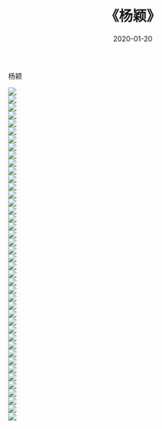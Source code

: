 ﻿---
layout: post
title:  《杨颖》
date:   2020-01-20
img: http://img.660000.xyz/Sharelink/壁纸/明星魅力/华人明星/杨颖/000.jpg
categories: [美女, 清纯, 唯美]
---

杨颖

 ![](http://img.660000.xyz/Sharelink/壁纸/明星魅力/华人明星/杨颖/001.jpg) <br>![](http://img.660000.xyz/Sharelink/壁纸/明星魅力/华人明星/杨颖/002.jpg) <br>![](http://img.660000.xyz/Sharelink/壁纸/明星魅力/华人明星/杨颖/003.jpg) <br>![](http://img.660000.xyz/Sharelink/壁纸/明星魅力/华人明星/杨颖/004.jpg) <br>![](http://img.660000.xyz/Sharelink/壁纸/明星魅力/华人明星/杨颖/005.jpg) <br>![](http://img.660000.xyz/Sharelink/壁纸/明星魅力/华人明星/杨颖/006.jpg) <br>![](http://img.660000.xyz/Sharelink/壁纸/明星魅力/华人明星/杨颖/007.jpg) <br>![](http://img.660000.xyz/Sharelink/壁纸/明星魅力/华人明星/杨颖/008.jpg) <br>![](http://img.660000.xyz/Sharelink/壁纸/明星魅力/华人明星/杨颖/009.jpg) <br>![](http://img.660000.xyz/Sharelink/壁纸/明星魅力/华人明星/杨颖/010.jpg) <br>![](http://img.660000.xyz/Sharelink/壁纸/明星魅力/华人明星/杨颖/011.jpg) <br>![](http://img.660000.xyz/Sharelink/壁纸/明星魅力/华人明星/杨颖/012.jpg) <br>![](http://img.660000.xyz/Sharelink/壁纸/明星魅力/华人明星/杨颖/013.jpg) <br>![](http://img.660000.xyz/Sharelink/壁纸/明星魅力/华人明星/杨颖/014.jpg) <br>![](http://img.660000.xyz/Sharelink/壁纸/明星魅力/华人明星/杨颖/015.jpg) <br>![](http://img.660000.xyz/Sharelink/壁纸/明星魅力/华人明星/杨颖/016.jpg) <br>![](http://img.660000.xyz/Sharelink/壁纸/明星魅力/华人明星/杨颖/017.jpg) <br>![](http://img.660000.xyz/Sharelink/壁纸/明星魅力/华人明星/杨颖/018.jpg) <br>![](http://img.660000.xyz/Sharelink/壁纸/明星魅力/华人明星/杨颖/019.jpg) <br>![](http://img.660000.xyz/Sharelink/壁纸/明星魅力/华人明星/杨颖/020.jpg) <br>![](http://img.660000.xyz/Sharelink/壁纸/明星魅力/华人明星/杨颖/021.jpg) <br>![](http://img.660000.xyz/Sharelink/壁纸/明星魅力/华人明星/杨颖/022.jpg) <br>![](http://img.660000.xyz/Sharelink/壁纸/明星魅力/华人明星/杨颖/023.jpg) <br>![](http://img.660000.xyz/Sharelink/壁纸/明星魅力/华人明星/杨颖/024.jpg) <br>![](http://img.660000.xyz/Sharelink/壁纸/明星魅力/华人明星/杨颖/025.jpg) <br>![](http://img.660000.xyz/Sharelink/壁纸/明星魅力/华人明星/杨颖/026.jpg) <br>![](http://img.660000.xyz/Sharelink/壁纸/明星魅力/华人明星/杨颖/027.jpg) <br>![](http://img.660000.xyz/Sharelink/壁纸/明星魅力/华人明星/杨颖/028.jpg) <br>![](http://img.660000.xyz/Sharelink/壁纸/明星魅力/华人明星/杨颖/029.jpg) <br>![](http://img.660000.xyz/Sharelink/壁纸/明星魅力/华人明星/杨颖/030.jpg) <br>![](http://img.660000.xyz/Sharelink/壁纸/明星魅力/华人明星/杨颖/031.jpg) <br>![](http://img.660000.xyz/Sharelink/壁纸/明星魅力/华人明星/杨颖/032.jpg) <br>![](http://img.660000.xyz/Sharelink/壁纸/明星魅力/华人明星/杨颖/033.jpg) <br>![](http://img.660000.xyz/Sharelink/壁纸/明星魅力/华人明星/杨颖/034.jpg) <br>![](http://img.660000.xyz/Sharelink/壁纸/明星魅力/华人明星/杨颖/035.jpg) <br>![](http://img.660000.xyz/Sharelink/壁纸/明星魅力/华人明星/杨颖/036.jpg) <br>![](http://img.660000.xyz/Sharelink/壁纸/明星魅力/华人明星/杨颖/037.jpg) <br>![](http://img.660000.xyz/Sharelink/壁纸/明星魅力/华人明星/杨颖/038.jpg) <br>![](http://img.660000.xyz/Sharelink/壁纸/明星魅力/华人明星/杨颖/039.jpg) <br>![](http://img.660000.xyz/Sharelink/壁纸/明星魅力/华人明星/杨颖/040.jpg) <br>![](http://img.660000.xyz/Sharelink/壁纸/明星魅力/华人明星/杨颖/041.jpg) <br>![](http://img.660000.xyz/Sharelink/壁纸/明星魅力/华人明星/杨颖/042.jpg) <br>
